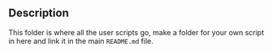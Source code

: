 ## Description
This folder is where all the user scripts go, make a folder for your own script in here and link it in the main `README.md` file.
